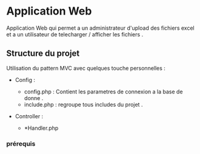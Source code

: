 # Application Web

Application Web qui permet a un administrateur d'upload des fichiers excel et a un utilisateur de telecharger / afficher les fichiers .

## Structure du projet

Utilisation du pattern MVC avec quelques touche personnelles :
  - Config :
    * config.php : Contient les parametres de connexion a la base de donne .
    * include.php : regroupe tous includes du projet .

  - Controller :
    * *Handler.php

### prérequis
